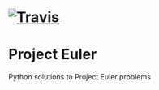 # [![Travis](https://travis-ci.org/henry808/euler.svg?branch=master)](https://travis-ci.org/henry808/euler.svg?branch=master)
# Project Euler
Python solutions to Project Euler problems
